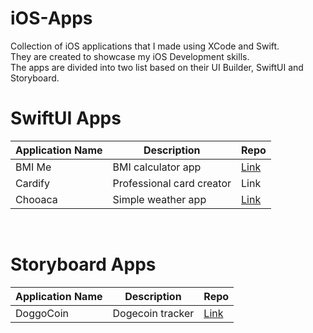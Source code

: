 # iOS-Apps
Collection of iOS applications that I made using XCode and Swift.  
They are created to showcase my iOS Development skills.  
The apps are divided into two list based on their UI Builder, SwiftUI and Storyboard.


# SwiftUI Apps 
| Application Name        | Description               |Repo                                             |
| ------------------------|---------------------------|-------------------------------------------------|
| BMI Me                  | BMI calculator app        |[Link](https://github.com/jonathanvieri/bmi-me)  |
| Cardify                 | Professional card creator |Link|
| Chooaca                 | Simple weather app        |[Link](https://github.com/jonathanvieri/Chooaca)|

<br>

# Storyboard Apps
| Application Name        | Description               | Repo                                             |
| ------------------------|---------------------------|--------------------------------------------------|
| DoggoCoin               | Dogecoin tracker          |[Link](https://github.com/jonathanvieri/DoggoCoin)|
